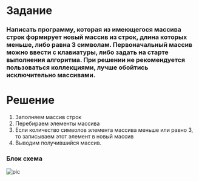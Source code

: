 # Задание
### Написать программу, которая из имеющегося массива строк формирует новый массив из строк, длина которых меньше, либо равна 3 символам. Первоначальный массив можно ввести с клавиатуры, либо задать на старте выполнения алгоритма. При решении не рекомендуется пользоваться коллекциями, лучше обойтись исключительно массивами.
# Решение
1. Заполняем массив строк
2. Перебираем элементы массива 
3. Если количество символов элемента массива меньше или равно 3, то записываем этот элемент в новый массив
4. Выводим получившийся массив.
### Блок схема
 ![pic](https://drive.google.com/file/d/1O5G1X1i0T87oHsGKjge8PcSSULBHpMAC/view?usp=sharing)
